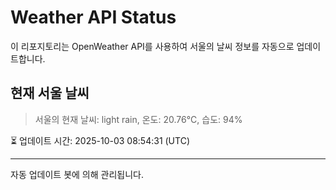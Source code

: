 
# Weather API Status

이 리포지토리는 OpenWeather API를 사용하여 서울의 날씨 정보를 자동으로 업데이트합니다.

## 현재 서울 날씨
> 서울의 현재 날씨: light rain, 온도: 20.76°C, 습도: 94%

⏳ 업데이트 시간: 2025-10-03 08:54:31 (UTC)

---
자동 업데이트 봇에 의해 관리됩니다.
